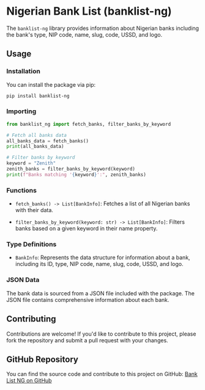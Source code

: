 # Nigerian Bank List (banklist-ng)

The `banklist-ng` library provides information about Nigerian banks including the bank's type, NIP code, name, slug, code, USSD, and logo.

## Usage

### Installation

You can install the package via pip:

```bash
pip install banklist-ng
```

### Importing

```python
from banklist_ng import fetch_banks, filter_banks_by_keyword

# Fetch all banks data
all_banks_data = fetch_banks()
print(all_banks_data)

# Filter banks by keyword
keyword = "Zenith"
zenith_banks = filter_banks_by_keyword(keyword)
print(f"Banks matching '{keyword}':", zenith_banks)
```

### Functions

- `fetch_banks() -> List[BankInfo]`: Fetches a list of all Nigerian banks with their data.

- `filter_banks_by_keyword(keyword: str) -> List[BankInfo]`: Filters banks based on a given keyword in their name property.

### Type Definitions

- `BankInfo`: Represents the data structure for information about a bank, including its ID, type, NIP code, name, slug, code, USSD, and logo.

### JSON Data

The bank data is sourced from a JSON file included with the package. The JSON file contains comprehensive information about each bank.

## Contributing

Contributions are welcome! If you'd like to contribute to this project, please fork the repository and submit a pull request with your changes.

## GitHub Repository

You can find the source code and contribute to this project on GitHub: [Bank List NG on GitHub](https://github.com/awesomegoodman/banklist-ng)
